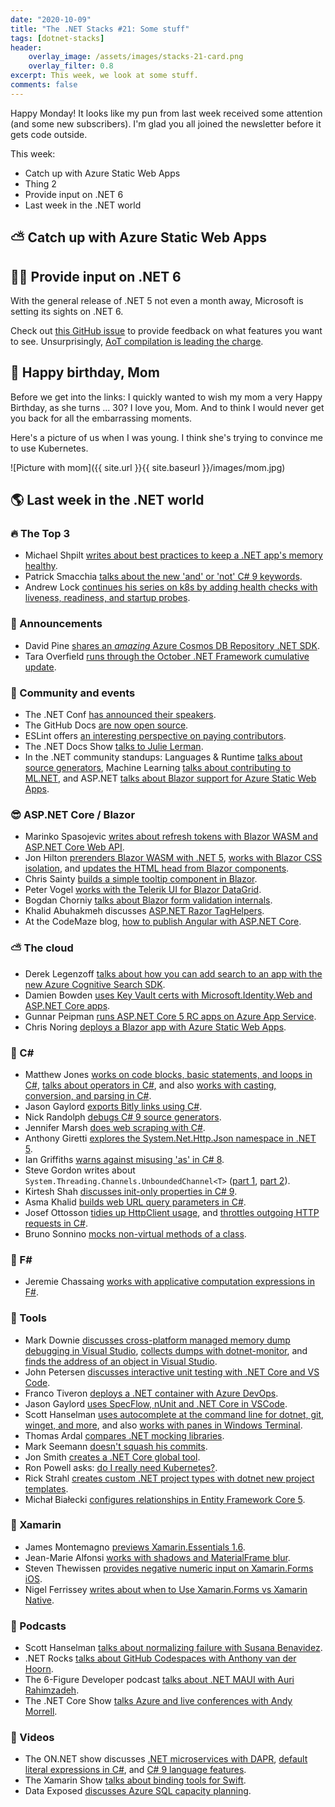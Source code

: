 ```yaml
---
date: "2020-10-09"
title: "The .NET Stacks #21: Some stuff"
tags: [dotnet-stacks]
header:
    overlay_image: /assets/images/stacks-21-card.png
    overlay_filter: 0.8
excerpt: This week, we look at some stuff.
comments: false
---
```


Happy Monday! It looks like my pun from last week received some attention (and some new subscribers). I'm glad you all joined the newsletter before it gets code outside.

This week:

* Catch up with Azure Static Web Apps
* Thing 2
* Provide input on .NET 6
* Last week in the .NET world

## ⛅ Catch up with Azure Static Web Apps

## 👨‍💻 Provide input on .NET 6

With the general release of .NET 5 not even a month away, Microsoft is setting its sights on .NET 6. 

Check out [this GitHub issue](https://github.com/dotnet/aspnetcore/issues/26625) to provide feedback on what features you want to see. Unsurprisingly, [AoT compilation is leading the charge](https://github.com/dotnet/aspnetcore/issues/5466).

## 🎂 Happy birthday, Mom

Before we get into the links: I quickly wanted to wish my mom a very Happy Birthday, as she turns ... 30? I love you, Mom. And to think I would never get you back for all the embarrassing moments.

Here's a picture of us when I was young. I think she's trying to convince me to use Kubernetes.

![Picture with mom]({{ site.url }}{{ site.baseurl }}/images/mom.jpg)

## 🌎 Last week in the .NET world

### 🔥 The Top 3

* Michael Shpilt [writes about best practices to keep a .NET app's memory healthy](https://michaelscodingspot.com/application-memory-health/).
* Patrick Smacchia [talks about the new 'and' or 'not' C# 9 keywords](https://blog.ndepend.com/csharp9-new-keywords-for-pattern-matching-and-or-not/).
* Andrew Lock [continues his series on k8s by adding health checks with liveness, readiness, and startup probes](https://andrewlock.net/deploying-asp-net-core-applications-to-kubernetes-part-6-adding-health-checks-with-liveness-readiness-and-startup-probes/).

### 📢 Announcements

* David Pine [shares an *amazing* Azure Cosmos DB Repository .NET SDK](https://devblogs.microsoft.com/cosmosdb/azure-cosmos-db-repository-net-sdk-v-1-0-4).
* Tara Overfield [runs through the October .NET Framework cumulative update](https://devblogs.microsoft.com/dotnet/net-framework-october-1-2020-cumulative-update-preview-update-for-windows-10-version-2004-and-windows-server-version-2004).

### 📅 Community and events

* The .NET Conf [has announced their speakers](https://www.dotnetconf.net/).
* The GitHub Docs [are now open source](https://github.blog/2020-10-07-github-docs-are-now-open-source/).
* ESLint offers [an interesting perspective on paying contributors](https://eslint.org/blog/2020/10/year-paying-contributors-review).
* The .NET Docs Show [talks to Julie Lerman](https://www.youtube.com/watch?v=4wCPzfd2wIY).
* In the .NET community standups: Languages & Runtime [talks about source generators](https://www.youtube.com/watch?v=A4479Etdx4I), Machine Learning [talks about contributing to ML.NET](https://www.youtube.com/watch?v=IpW0tan7Ts4), and ASP.NET [talks about Blazor support for Azure Static Web Apps](https://www.youtube.com/watch?v=8xsp6Z_HjIg&t=1s).

### 😎 ASP.NET Core / Blazor

* Marinko Spasojevic [writes about refresh tokens with Blazor WASM and ASP.NET Core Web API](https://code-maze.com/refresh-token-with-blazor-webassembly-and-asp-net-core-web-api/).
* Jon Hilton [prerenders Blazor WASM with .NET 5](https://jonhilton.net/blazor-wasm-prerendering/), [works with Blazor CSS isolation](https://jonhilton.net/blazor-css-isolation/), and [updates the HTML head from Blazor components](https://jonhilton.net/blazor-update-html-head/).
* Chris Sainty [builds a simple tooltip component in Blazor](https://chrissainty.com/building-a-simple-tooltip-component-for-blazor-in-under-10-lines-of-code/).
* Peter Vogel [works with the Telerik UI for Blazor DataGrid](https://www.telerik.com/blogs/retrieving-data-as-you-need-it-telerik-ui-for-blazor-datagrid).
* Bogdan Chorniy [talks about Blazor form validation internals](https://medium.com/swlh/blazor-form-validation-mechanics-overview-f5ed02abd9d1).
* Khalid Abuhakmeh discusses [ASP.NET Razor TagHelpers](https://khalidabuhakmeh.com/enrich-html-aspnet-razor-taghelpers).
* At the CodeMaze blog, [how to publish Angular with ASP.NET Core](https://code-maze.com/how-to-publish-angular-with-aspnet/).

### ⛅ The cloud

* Derek Legenzoff [talks about how you can add search to an app with the new Azure Cognitive Search SDK](https://devblogs.microsoft.com/azure-sdk/search-app-with-cognitive-search).
* Damien Bowden [uses Key Vault certs with Microsoft.Identity.Web and ASP.NET Core apps](https://damienbod.com/2020/10/09/using-key-vault-certificates-with-microsoft-identity-web-and-asp-net-core-applications/).
* Gunnar Peipman [runs ASP.NET Core 5 RC apps on Azure App Service](https://gunnarpeipman.com/aspnet-core-5-rc-azure-app-service/).
* Chris Noring [deploys a Blazor app with Azure Static Web Apps](https://techcommunity.microsoft.com/t5/apps-on-azure/deploy-your-net-blazor-app-in-minutes-with-azure-static-web-apps/ba-p/1739102).

### 📔 C#

* Matthew Jones [works on code blocks, basic statements, and loops in C#](https://exceptionnotfound.net/csharp-in-simple-terms-5-basic-statements-and-loops), [talks about operators in C#](https://exceptionnotfound.net/csharp-in-simple-terms-4-operators/), and also [works with casting, conversion, and parsing in C#](https://exceptionnotfound.net/csharp-in-simple-terms-3-casting-conversion-parsing-is-as-and-typeof/).
* Jason Gaylord [exports Bitly links using C#](https://www.jasongaylord.com/blog/2020/10/09/export-bitly-links-to-json-using-dotnet).
* Nick Randolph [debugs C# 9 source generators](https://nicksnettravels.builttoroam.com/debug-code-gen).
* Jennifer Marsh [does web scraping with C#](https://www.scrapingbee.com/blog/web-scraping-csharp/).
* Anthony Giretti [explores the System.Net.Http.Json namespace in .NET 5](https://anthonygiretti.com/2020/10/03/net-5-exploring-system-net-http-json-namespace/).
* Ian Griffiths [warns against misusing 'as' in C# 8](https://endjin.com/blog/2020/10/dotnet-csharp-8-nullable-references-prepare-do-not-misuse-as-keyword.html).
* Steve Gordon writes about `System.Threading.Channels.UnboundedChannel<T>` ([part 1](https://www.stevejgordon.co.uk/dotnet-internals-system-threading-channels-unboundedchannel-part-1), [part 2](https://www.stevejgordon.co.uk/dotnet-internals-system-threading-channels-unboundedchannel-part-2)).
* Kirtesh Shah [discusses init-only properties in C# 9](https://www.c-sharpcorner.com/article/c-9-0-introductions-to-init-only-properties/).
* Asma Khalid [builds web URL query parameters in C#](https://www.asmak9.com/2020/10/cnet-how-to-build-web-url-query.html).
* Josef Ottosson [tidies up HttpClient usage](https://josef.codes/tidy-up-your-httpclient-usage/), and [throttles outgoing HTTP requests in C#](https://josef.codes/c-sharp-throttle-http-requests-concurrent/).
* Bruno Sonnino [mocks non-virtual methods of a class](https://blogs.msmvps.com/bsonnino/2020/10/04/mocking-non-virtual-methods-of-a-class/).

### 📗 F#

* Jeremie Chassaing [works with applicative computation expressions in F#](https://thinkbeforecoding.com/post/2020/10/07/applicative-computation-expressions).

### 🔧 Tools

* Mark Downie [discusses cross-platform managed memory dump debugging in Visual Studio](https://devblogs.microsoft.com/visualstudio/linux-managed-memory-dump-debugging/), [collects dumps with dotnet-monitor](https://www.poppastring.com/blog/collecting-dumps-anywhere-with-dotnetmonitor), and [finds the address of an object in Visual Studio](https://www.poppastring.com/blog/find-the-address-of-an-object-in-visual-studio).
* John Petersen [discusses interactive unit testing with .NET Core and VS Code](https://codemag.com/Article/2009101/Interactive-Unit-Testing-with-.NET-Core-and-VS-Code).
* Franco Tiveron [deploys a .NET container with Azure DevOps](https://developer.okta.com/blog/2020/10/07/dotnet-container-azure-devops).
* Jason Gaylord [uses SpecFlow, nUnit and .NET Core in VSCode](https://www.jasongaylord.com/blog/2020/10/07/setup-specflow-nunit-vscode).
* Scott Hanselman [uses autocomplete at the command line for dotnet, git, winget, and more](https://www.hanselman.com/blog/HowToUseAutocompleteAtTheCommandLineForDotnetGitWingetAndMore.aspx), and also [works with panes in Windows Terminal](https://www.hanselman.com/blog/HowToUseOpenResizeAndSplitPanesInTheWindowsTerminal.aspx).
* Thomas Ardal [compares .NET mocking libraries](https://blog.elmah.io/moq-vs-nsubstitute-vs-fakeiteasy-which-one-to-choose/).
* Mark Seemann [doesn't squash his commits](https://blog.ploeh.dk/2020/10/05/fortunately-i-dont-squash-my-commits/).
* Jon Smith [creates a .NET Core global tool](https://solrevdev.com/2020/10/05/creating-a.net-core-global-tool.html).
* Ron Powell asks: [do I really need Kubernetes?](https://thenewstack.io/do-i-really-need-kubernetes/).
* Rick Strahl [creates custom .NET project types with dotnet new project templates](https://weblog.west-wind.com/posts/2020/Oct/05/Creating-a-dotnet-new-Project-Template).
* Michał Białecki [configures relationships in Entity Framework Core 5](https://www.michalbialecki.com/2020/10/02/how-to-configure-relationships-in-entity-framework-core-5/).

### 📱 Xamarin

* James Montemagno [previews Xamarin.Essentials 1.6](https://devblogs.microsoft.com/xamarin/xamarin-essentials-1-6-preview).
* Jean-Marie Alfonsi [works with shadows and MaterialFrame blur](https://www.sharpnado.com/shadows-and-materialframe-performance-updates/).
* Steven Thewissen [provides negative numeric input on Xamarin.Forms iOS](https://www.thewissen.io/how-to-provide-negative-numeric-input-on-xamarin-forms-ios/).
* Nigel Ferrissey [writes about when to Use Xamarin.Forms vs Xamarin Native](https://www.telerik.com/blogs/when-to-use-xamarin-forms-vs-xamarin-native).

### 🎤 Podcasts

* Scott Hanselman [talks about normalizing failure with Susana Benavidez](https://hanselminutes.simplecast.com/episodes/normalizing-failure-with-susana-benavidez-SzXBgV6Y).
* .NET Rocks [talks about GitHub Codespaces with Anthony van der Hoorn](https://www.dotnetrocks.com/default.aspx?ShowNum=1708).
* The 6-Figure Developer podcast [talks about .NET MAUI with Auri Rahimzadeh](https://6figuredev.com/podcast/episode-164-net-maui-with-auri-rahimzadeh/).
* The .NET Core Show [talks Azure and live conferences with Andy Morrell](https://dotnetcore.show/episode-61-azure-and-live-conferences-with-andy-morrell/).

### 🎥 Videos

* The ON.NET show discusses [.NET microservices with DAPR](https://www.youtube.com/watch?v=TeHVd3UlfY8), [default literal expressions in C#](https://www.youtube.com/watch?v=xgxudnuWkPw), and [C# 9 language features](https://www.youtube.com/watch?v=qiuzCWwYe0Y).
* The Xamarin Show [talks about binding tools for Swift](https://channel9.msdn.com/Shows/XamarinShow/Binding-Tools-for-Swift--The-Xamarin-Show).
* Data Exposed [discusses Azure SQL capacity planning](https://channel9.msdn.com/Shows/Data-Exposed/Azure-SQL-Capacity-Planning-Scenarios).
